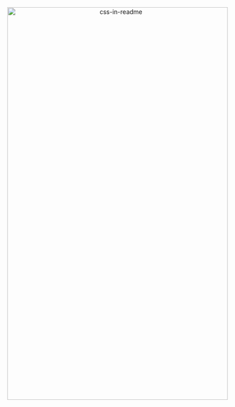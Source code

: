 <div align="center">
    <img src="/svg/me.svg" width="100%" height="900px" alt="css-in-readme">
</div>
